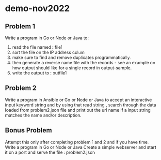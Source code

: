 # demo-nov2022

## Problem 1

Write a program in Go or Node or Java to:
1. read the file named : file1
2. sort the file on the IP address colum
3. make sure to find and remove duplicates programmatically.
4. then generate a reverse name file with the records - see an example on how output should like for a single record in output-sample.
5. write the output to : outfile1

## Problem 2

Write a program in Ansible or Go or Node or Java
to accept an interactive input keyword string and by using that read string , search through the data loaded from 
problem2.json file
and print out the url name if a input string matches the name and/or description.


## Bonus Problem 

Attempt this only after completing problem 1 and 2 and if you have time.
Write a program in Go or Node or Java
 Create a simple webserver and start it on a port and serve the file : problem2.json 
